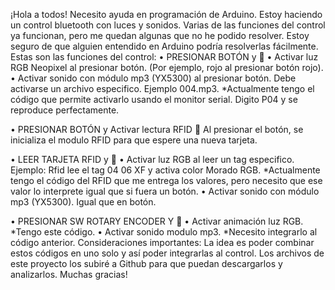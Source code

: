 ¡Hola a todos! Necesito ayuda en programación de Arduino. Estoy haciendo un control bluetooth con luces y sonidos. Varias de las funciones del control ya funcionan, pero me quedan algunas que no he podido resolver. Estoy seguro de que alguien entendido en Arduino podría resolverlas fácilmente.
Estas son las funciones del control:
•	PRESIONAR BOTÓN y 
•	Activar luz RGB Neopixel al presionar botón. (Por ejemplo, rojo al presionar botón rojo). 
•	Activar sonido con módulo mp3 (YX5300) al presionar botón. Debe activarse un archivo especifico. Ejemplo 004.mp3. *Actualmente tengo el código que permite activarlo usando el monitor serial. Digito P04 y se reproduce perfectamente.

•	PRESIONAR BOTÓN y Activar lectura RFID  Al presionar el botón, se inicializa el modulo RFID para que espere una nueva tarjeta.

•	LEER TARJETA RFID y 
•	Activar luz RGB al leer un tag especifico. Ejemplo: Rfid lee el tag 04 06 XF y activa color Morado RGB. *Actualmente tengo el código del RFID que me entrega los valores, pero necesito que ese valor lo interprete igual que si fuera un botón.
•	Activar sonido con módulo mp3 (YX5300). Igual que en botón.

•	PRESIONAR SW ROTARY ENCODER Y 
•	Activar animación luz RGB. *Tengo este código.
•	Activar sonido modulo mp3. *Necesito integrarlo al código anterior.
Consideraciones importantes: La idea es poder combinar estos códigos en uno solo y así poder integrarlas al control.
Los archivos de este proyecto los subiré a Github para que puedan descargarlos y analizarlos.
Muchas gracias!
